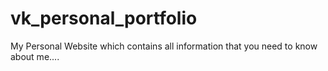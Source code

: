 # vk_personal_portfolio
My Personal Website which contains all information that you need to know about me....

